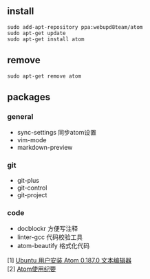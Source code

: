 ## install
```
sudo add-apt-repository ppa:webupd8team/atom
sudo apt-get update
sudo apt-get install atom
```

## remove
```
sudo apt-get remove atom
```

## packages
### general
* sync-settings 同步atom设置
* vim-mode
* markdown-preview

### git
* git-plus
* git-control
* git-project

### code
* docblockr 方便写注释
* linter-gcc 代码校验工具
* atom-beautify 格式化代码

[1] [Ubuntu 用户安装 Atom 0.187.0 文本编辑器](http://imcn.me/html/y2015/23471.html)  
[2] [Atom使用纪要](http://www.cnblogs.com/Darren_code/p/atom.html)
